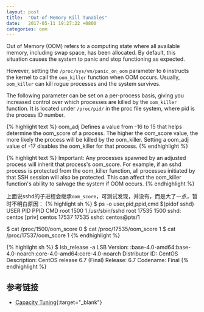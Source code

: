 ```yaml
---
layout: post
title:  "Out-of-Memory Kill Tunables"
date:   2017-05-11 19:27:22 +0800
categories: oom
---
```


Out of Memory (OOM) refers to a computing state where all available memory, including swap space, has been allocated. By default, this situation causes the system to panic and stop functioning as expected.

However, setting the `/proc/sys/vm/panic_on_oom` parameter to `0` instructs the kernel to call the `oom_killer` function when OOM occurs. Usually, `oom_killer` can kill rogue processes and the system survives.

The following parameter can be set on a per-process basis, giving you increased control over which processes are killed by the `oom_killer` function. It is located under `/proc/pid/` in the proc file system, where pid is the process ID number.

{% highlight text %}
oom_adj
Defines a value from -16 to 15 that helps determine the oom_score of a process.
The higher the oom_score value, the more likely the process will be killed by
the oom_killer. Setting a oom_adj value of -17 disables the oom_killer for
that process.
{% endhighlight %}

{% highlight text %}
Important: Any processes spawned by an adjusted process will inherit that
process's oom_score. For example, if an sshd process is protected from the
oom_killer function, all processes initiated by that SSH session will also
be protected. This can affect the oom_killer function's ability to salvage
the system if OOM occurs.
{% endhighlight %}

上面说sshd的子进程会继承`oom_score`，可测试发现，并没有，而是大了一点，暂时不明白原因：
{% highlight sh %}
$ ps -o user,pid,ppid,cmd $(pidof sshd)
USER       PID  PPID CMD
root      1500     1 /usr/sbin/sshd
root     17535  1500 sshd: centos [priv]
centos   17537 17535 sshd: centos@pts/1

$ cat /proc/1500/oom_score
0
$ cat /proc/17535/oom_score
1
$ cat /proc/17537/oom_score
1
{% endhighlight %}

{% highlight sh %}
$ lsb_release -a
LSB Version:    :base-4.0-amd64:base-4.0-noarch:core-4.0-amd64:core-4.0-noarch
Distributor ID:    CentOS
Description:    CentOS release 6.7 (Final)
Release:    6.7
Codename:    Final
{% endhighlight %}

## 参考链接
* [Capacity Tuning](https://access.redhat.com/documentation/en-US/Red_Hat_Enterprise_Linux/6/html/Performance_Tuning_Guide/s-memory-captun.html){:target="_blank"}
